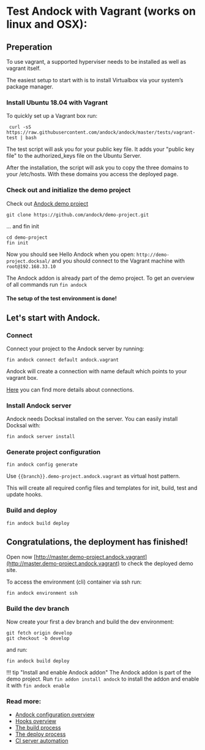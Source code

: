 # Test Andock with Vagrant (works on linux and OSX):

## Preperation
To use vagrant, a supported hyperviser needs to be installed as well as vagrant itself. 

The easiest setup to start with is to install Virtualbox via your system’s package manager. 


### Install Ubuntu 18.04 with Vagrant
To quickly set up a Vagrant box run:
```
 curl -sS https://raw.githubusercontent.com/andock/andock/master/tests/vagrant-test | bash
```
The test script will ask you for your public key file. It adds your "public key file" to the authorized_keys file on the Ubuntu Server.

After the installation, the script will ask you to copy the three domains to your /etc/hosts. With these domains you access the deployed page. 

### Check out and initialize the demo project
Check out [Andock demo project](https://github.com/andock/demo-project)
```
git clone https://github.com/andock/demo-project.git
```
... and fin init
```
cd demo-project
fin init
```
Now you should see Hello Andock when you open: `http://demo-project.docksal/`
and you should connect to the Vagrant machine with `root@192.168.33.10` 

The Andock addon is already part of the demo project. To get an overview of all commands run `fin andock`
#### The setup of the test environment is done!

## Let's start with Andock.
  
### Connect
Connect your project to the Andock server by running: 

```
fin andock connect default andock.vagrant
```

Andock will create a connection with name default which points to your vagrant box.

[Here](../configuration/connections.md) you can find more details about connections.

### Install Andock server
Andock needs Docksal installed on the server. You can easily install Docksal with: 
```
fin andock server install
```
### Generate project configuration
```
fin andock config generate
```
Use `{{branch}}.demo-project.andock.vagrant` as virtual host pattern.
 
This will create all required config files and templates for init, build, test and update hooks. 

### Build and deploy
```
fin andock build deploy
```

## Congratulations, the deployment has finished!

Open now [http://master.demo-project.andock.vagrant](http://master.demo-project.andock.vagrant) to check the deployed demo site.

To access the environment (cli) container via ssh run:
```
fin andock environment ssh
```
### Build the dev branch
Now create your first a dev branch and build the dev environment:

```
git fetch origin develop
git checkout -b develop

```
and run: 

``` 
fin andock build deploy
```  

!!! tip "Install and enable Andock addon"
    The Andock addon is part of the demo project. Run `fin addon install andock` to install the addon and enable it with `fin andock enable` 
    

### Read more:
* [Andock configuration overview](../configuration/andock.md) 
* [Hooks overview](../configuration/hooks.md)
* [The build process](../configuration/build.md)
* [The deploy process](../configuration/environment.md)
* [CI server automation](../integrations/ci.md)
